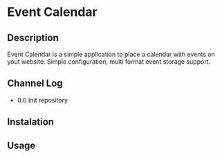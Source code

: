 Event Calendar
=========================

Description
-----------
Event Calendar is a simple application to place a calendar with events on yout website. Simple configuration, multi format event storage support.


Channel Log
-----------
* 0.0 Init repository

Instalation
-----------


Usage
-----